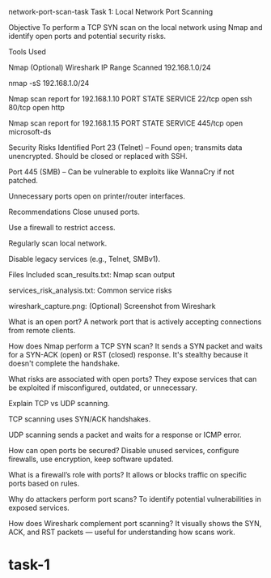 network-port-scan-task Task 1: Local Network Port Scanning

Objective To perform a TCP SYN scan on the local network using Nmap and identify open ports and potential security risks.

Tools Used

Nmap
(Optional) Wireshark
IP Range Scanned 192.168.1.0/24

nmap -sS 192.168.1.0/24

Nmap scan report for 192.168.1.10 PORT STATE SERVICE 22/tcp open ssh 80/tcp open http

Nmap scan report for 192.168.1.15 PORT STATE SERVICE 445/tcp open microsoft-ds

Security Risks Identified Port 23 (Telnet) – Found open; transmits data unencrypted. Should be closed or replaced with SSH.

Port 445 (SMB) – Can be vulnerable to exploits like WannaCry if not patched.

Unnecessary ports open on printer/router interfaces.

Recommendations Close unused ports.

Use a firewall to restrict access.

Regularly scan local network.

Disable legacy services (e.g., Telnet, SMBv1).

Files Included scan_results.txt: Nmap scan output

services_risk_analysis.txt: Common service risks

wireshark_capture.png: (Optional) Screenshot from Wireshark

What is an open port? A network port that is actively accepting connections from remote clients.

How does Nmap perform a TCP SYN scan? It sends a SYN packet and waits for a SYN-ACK (open) or RST (closed) response. It's stealthy because it doesn't complete the handshake.

What risks are associated with open ports? They expose services that can be exploited if misconfigured, outdated, or unnecessary.

Explain TCP vs UDP scanning.

TCP scanning uses SYN/ACK handshakes.

UDP scanning sends a packet and waits for a response or ICMP error.

How can open ports be secured? Disable unused services, configure firewalls, use encryption, keep software updated.

What is a firewall’s role with ports? It allows or blocks traffic on specific ports based on rules.

Why do attackers perform port scans? To identify potential vulnerabilities in exposed services.

How does Wireshark complement port scanning? It visually shows the SYN, ACK, and RST packets — useful for understanding how scans work.
# task-1
